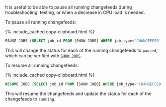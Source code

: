 It is useful to be able to pause all running changefeeds during troubleshooting, testing, or when a decrease in CPU load is needed.

To pause all running changefeeds:

{% include_cached copy-clipboard.html %}
~~~sql
PAUSE JOBS (SELECT job_id FROM [SHOW JOBS] WHERE job_type='CHANGEFEED' AND status IN ('running'));
~~~

This will change the status for each of the running changefeeds to `paused`, which can be verified with [`SHOW JOBS`](stream-data-out-of-cockroachdb-using-changefeeds.html#using-show-jobs).

To resume all running changefeeds:

{% include_cached copy-clipboard.html %}
~~~sql
RESUME JOBS (SELECT job_id FROM [SHOW JOBS] WHERE job_type='CHANGEFEED' AND status IN ('paused'));
~~~

This will resume the changefeeds and update the status for each of the changefeeds to `running`.
